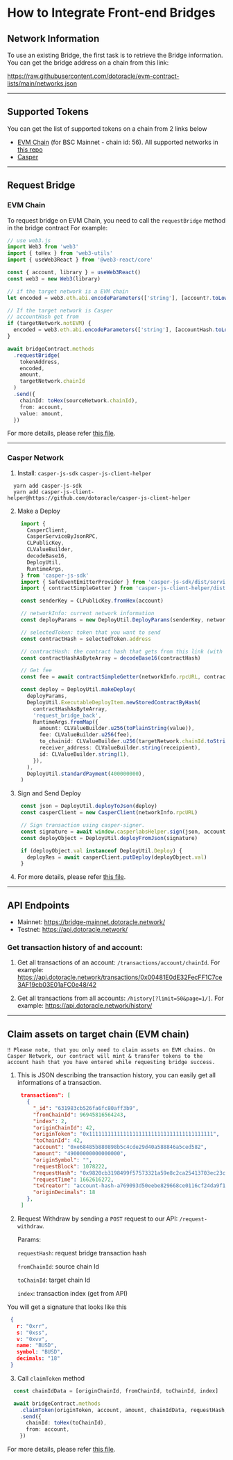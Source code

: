 # How to Integrate Front-end Bridges

## Network Information
To use an existing Bridge, the first task is to retrieve the Bridge information. You can get the bridge address on a chain from this link:

https://raw.githubusercontent.com/dotoracle/evm-contract-lists/main/networks.json

---

## Supported Tokens
You can get the list of supported tokens on a chain from 2 links below

- [EVM Chain](https://raw.githubusercontent.com/dotoracle/evm-contract-lists/main/56.json) (for BSC Mainnet - chain id: 56). All supported networks in [this repo](https://github.com/dotoracle/evm-contract-lists)
- [Casper](https://github.com/dotoracle/casper-contract-hash/blob/master/config.json)

---
## Request Bridge

### EVM Chain
To request bridge on EVM Chain, you need to call the ```requestBridge``` method in the bridge contract
  For example:
  ```ts
  // use web3.js
  import Web3 from 'web3'
  import { toHex } from 'web3-utils'
  import { useWeb3React } from '@web3-react/core'

  const { account, library } = useWeb3React()
  const web3 = new Web3(library)

  // if the target network is a EVM chain
  let encoded = web3.eth.abi.encodeParameters(['string'], [account?.toLowerCase()])

  // If the target network is Casper
  // accountHash get from
  if (targetNetwork.notEVM) {
    encoded = web3.eth.abi.encodeParameters(['string'], [accountHash.toLowerCase()])
  }

  await bridgeContract.methods
    .requestBridge(
      tokenAddress,
      encoded,
      amount,
      targetNetwork.chainId
    )
    .send({
      chainId: toHex(sourceNetwork.chainId),
      from: account,
      value: amount,
    })
  ```
  For more details, please refer [this file](https://github.com/dotoracle/bridge-ui/blob/master/src/components/ActionButtons/index.tsx#L180).

---
### Casper Network
1. Install: ```casper-js-sdk``` ```casper-js-client-helper```

  ```
    yarn add casper-js-sdk
    yarn add casper-js-client-helper@https://github.com/dotoracle/casper-js-client-helper
  ```

2. Make a Deploy
   ```ts
    import {
      CasperClient,
      CasperServiceByJsonRPC,
      CLPublicKey,
      CLValueBuilder,
      decodeBase16,
      DeployUtil,
      RuntimeArgs,
    } from 'casper-js-sdk'
    import { SafeEventEmitterProvider } from 'casper-js-sdk/dist/services/ProviderTransport'
    import { contractSimpleGetter } from 'casper-js-client-helper/dist/helpers/lib'

    const senderKey = CLPublicKey.fromHex(account)

    // networkInfo: current network information
    const deployParams = new DeployUtil.DeployParams(senderKey, networkInfo?.key ?? 'casper-test', 1, 1800000)

    // selectedToken: token that you want to send
    const contractHash = selectedToken.address

    // contractHash: the contract hash that gets from this link (with the corresponding token): https://github.com/dotoracle/casper-contract-hash/blob/master/config.json
    const contractHashAsByteArray = decodeBase16(contractHash)

    // Get fee
    const fee = await contractSimpleGetter(networkInfo.rpcURL, contractHash, ['swap_fee'])

    const deploy = DeployUtil.makeDeploy(
      deployParams,
      DeployUtil.ExecutableDeployItem.newStoredContractByHash(
        contractHashAsByteArray,
        'request_bridge_back',
        RuntimeArgs.fromMap({
          amount: CLValueBuilder.u256(toPlainString(value)),
          fee: CLValueBuilder.u256(fee),
          to_chainid: CLValueBuilder.u256(targetNetwork.chainId.toString()),
          receiver_address: CLValueBuilder.string(receipient),
          id: CLValueBuilder.string(1),
        }),
      ),
      DeployUtil.standardPayment(400000000),
    )
   ```
3. Sign and Send Deploy
   ```ts
    const json = DeployUtil.deployToJson(deploy)
    const casperClient = new CasperClient(networkInfo.rpcURL)

    // Sign transaction using casper-signer.
    const signature = await window.casperlabsHelper.sign(json, account, account)
    const deployObject = DeployUtil.deployFromJson(signature)

    if (deployObject.val instanceof DeployUtil.Deploy) {
      deployRes = await casperClient.putDeploy(deployObject.val)
    }
   ```
4. For more details, please refer [this file](https://github.com/dotoracle/bridge-ui/blob/master/src/components/TransferButton/index.tsx#L79).

---

## API Endpoints

- Mainnet: https://bridge-mainnet.dotoracle.network/
- Testnet: https://api.dotoracle.network/

### Get transaction history of and account:
1. Get all transactions of an account: ```/transactions/account/chainId```. For example: https://api.dotoracle.network/transactions/0x00481E0dE32FecFF1C7ce3AF19cb03E01aFC0e48/42

2. Get all transactions from all accounts: ```/history[?limit=50&page=1/]```. For example: https://api.dotoracle.network/history/


---
## Claim assets on target chain (EVM chain)

```‼️ Please note, that you only need to claim assets on EVM chains. On Casper Network, our contract will mint & transfer tokens to the account hash that you have entered while requesting bridge success.```


1. This is JSON describing the transaction history, you can easily get all informations of a transaction.
   ```json
    transactions": [
      {
        "_id": "631983cb526fa6fc80aff3b9",
        "fromChainId": 96945816564243,
        "index": 2,
        "originChainId": 42,
        "originToken": "0x1111111111111111111111111111111111111111",
        "toChainId": 42,
        "account": "0xe68485b880898b5c4cde29d40a588846a5ced582",
        "amount": "49000000000000000",
        "originSymbol": "",
        "requestBlock": 1078222,
        "requestHash": "0x9820cb3198499f57573321a59e8c2ca25413703ec23c1da6a91ac29d63c1d196",
        "requestTime": 1662616272,
        "txCreator": "account-hash-a769093d50eebe829668ce0116cf24da9f17dcfe223bac30e1c33967d5888c71",
        "originDecimals": 18
      },
    ]
   ```

2. Request Withdraw by sending a ```POST``` request to our API: ```/request-withdraw```.

   Params:

   ```requestHash```: request bridge transaction hash

   ```fromChainId```: source chain Id

   ```toChainId```: target chain Id

   ```index```: transaction index (get from API)

  You will get a signature that looks like this
   ```json
    {
      r: "0xrr",
      s: "0xss",
      v: "0xvv",
      name: "BUSD",
      symbol: "BUSD",
      decimals: "18"
    }
   ```

3. Call ```claimToken``` method
  ```ts
    const chainIdData = [originChainId, fromChainId, toChainId, index]

    await bridgeContract.methods
      .claimToken(originToken, account, amount, chainIdData, requestHash, r, s, v, name, symbol, decimals)
      .send({
        chainId: toHex(toChainId),
        from: account,
      })
  ```
For more details, please refer [this file](https://github.com/dotoracle/bridge-ui/blob/master/src/components/TransactionsTable/index.tsx#L405).
